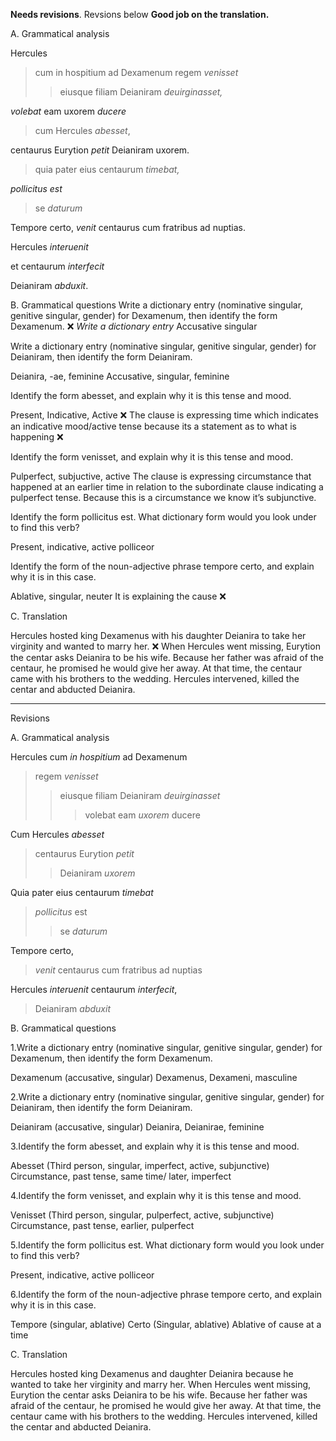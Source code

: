 **Needs revisions**.  Revsions below
**Good job on the translation.**

A. Grammatical analysis 


Hercules
>cum in hospitium ad Dexamenum regem *venisset*
>>eiusque filiam Deianiram *deuirginasset,*

*volebat* eam uxorem *ducere*
>cum Hercules *abesset*,

centaurus Eurytion *petit* Deianiram uxorem.
>quia pater eius centaurum *timebat,*

*pollicitus est*
>se *daturum*

Tempore certo, *venit* centaurus cum fratribus ad nuptias.

Hercules *interuenit*

et centaurum *interfecit*

Deianiram *abduxit*.



B. Grammatical questions
Write a dictionary entry (nominative singular, genitive singular, gender) for Dexamenum, then identify the form Dexamenum.
 ❌ *Write a dictionary entry*
Accusative singular
 
Write a dictionary entry (nominative singular, genitive singular, gender) for Deianiram, then identify the form Deianiram.
 
Deianira, -ae, feminine
Accusative, singular, feminine
 
Identify the form abesset, and explain why it is this tense and mood.
 
Present, Indicative, Active ❌
The clause is expressing time which indicates an indicative mood/active tense because its a statement as to what is happening ❌

 
Identify the form venisset, and explain why it is this tense and mood.
 
Pulperfect, subjuctive, active
The clause is expressing circumstance that happened at an earlier time in relation to the subordinate clause indicating a pulperfect tense. Because this is a circumstance  we know it’s subjunctive.
 
Identify the form pollicitus est. What dictionary form would you look under to find this verb?
 
Present, indicative, active
polliceor
 
Identify the form of the noun-adjective phrase tempore certo, and explain why it is in this case.
 
Ablative, singular, neuter
It is explaining the cause ❌


C. Translation

Hercules hosted king Dexamenus with his daughter Deianira to take her virginity and wanted to marry her. ❌
When Hercules went missing, Eurytion the centar asks Deianira to be his wife.
Because her father was afraid of the centaur, he promised he would give her away.
At that time, the centaur came with his brothers to the wedding. 
Hercules intervened, killed the centar and abducted Deianira.


--------------------------------------------------------------------------------------------------


Revisions

A. Grammatical analysis

Hercules cum *in hospitium* ad Dexamenum
>regem *venisset*
>>eiusque filiam Deianiram *deuirginasset*
>>>volebat eam *uxorem* ducere

Cum Hercules *abesset*
>centaurus Eurytion *petit* 
>>Deianiram *uxorem*

Quia pater eius centaurum *timebat*
>*pollicitus* est
>>se *daturum*

Tempore certo,
>*venit* centaurus cum fratribus ad nuptias

Hercules *interuenit* centaurum *interfecit*,
>Deianiram *abduxit*

B. Grammatical questions

1.Write a dictionary entry (nominative singular, genitive singular, gender) for Dexamenum, then identify the form Dexamenum.
 
Dexamenum (accusative, singular)
Dexamenus, Dexameni, masculine
 
2.Write a dictionary entry (nominative singular, genitive singular, gender) for Deianiram, then identify the form Deianiram.
 
Deianiram (accusative, singular)
Deianira, Deianirae, feminine
 
3.Identify the form abesset, and explain why it is this tense and mood.
 
Abesset (Third person, singular, imperfect, active, subjunctive)
Circumstance, past tense, same time/ later, imperfect
 
4.Identify the form venisset, and explain why it is this tense and mood.
 
Venisset (Third person, singular, pulperfect, active, subjunctive)
Circumstance, past tense, earlier, pulperfect
 
5.Identify the form pollicitus est. What dictionary form would you look under to find this verb?
 
Present, indicative, active
polliceor
 
6.Identify the form of the noun-adjective phrase tempore certo, and explain why it is in this case.
 
Tempore (singular, ablative)
Certo (Singular, ablative)
Ablative of cause at a time

C. Translation

Hercules hosted king Dexamenus and daughter Deianira because he wanted to take her virginity and marry her.
When Hercules went missing, Eurytion the centar asks Deianira to be his wife.
Because her father was afraid of the centaur, he promised he would give her away.
At that time, the centaur came with his brothers to the wedding. 
Hercules intervened, killed the centar and abducted Deianira.
